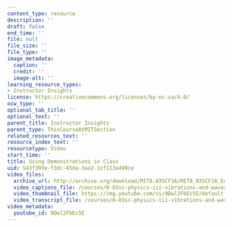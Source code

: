 ```yaml
---
content_type: resource
description: ''
draft: false
end_time: ''
file: null
file_size: ''
file_type: ''
image_metadata:
  caption: ''
  credit: ''
  image-alt: ''
learning_resource_types:
- Instructor Insights
license: https://creativecommons.org/licenses/by-nc-sa/4.0/
ocw_type: ''
optional_tab_title: ''
optional_text: ''
parent_title: Instructor Insights
parent_type: ThisCourseAtMITSection
related_resources_text: ''
resource_index_text: ''
resourcetype: Video
start_time: ''
title: Using Demonstrations in Class
uid: 543f393e-f3dc-45da-3aa2-1cf113a499ce
video_files:
  archive_url: http://archive.org/download/MIT8.03SCF16/MIT8_03SCF16_Educator04_Using_Demos_in_Class_300k.mp4
  video_captions_file: /courses/8-03sc-physics-iii-vibrations-and-waves-fall-2016/7298980a9d49505787492e8a9e50c710_9Dwl2FbEc5E.vtt
  video_thumbnail_file: https://img.youtube.com/vi/9Dwl2FbEc5E/default.jpg
  video_transcript_file: /courses/8-03sc-physics-iii-vibrations-and-waves-fall-2016/14ceed044a3c647ce8c6e43b5850b71f_9Dwl2FbEc5E.pdf
video_metadata:
  youtube_id: 9Dwl2FbEc5E
---
```

